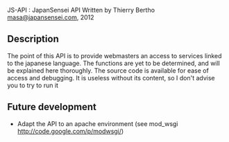 JS-API : JapanSensei API
Written by Thierry Bertho <masa@japansensei.com>, 2012


Description
-----------

The point of this API is to provide webmasters an access to services linked to the japanese language. The functions are yet to be determined, and will be explained here thoroughly.
The source code is available for ease of access and debugging. It is useless without its content, so I don't advise you to try to run it


Future development
------------------

- Adapt the API to an apache environment (see mod_wsgi http://code.google.com/p/modwsgi/)